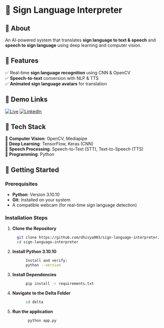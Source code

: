 # 👐 Sign Language Interpreter

## 📜 About  
An AI-powered system that translates **sign language to text & speech** and **speech to sign language** using deep learning and computer vision.  

## 🎯 Features  
✅ Real-time **sign language recognition** using CNN & OpenCV  
✅ **Speech-to-text** conversion with NLP & TTS  
✅ **Animated sign language avatars** for translation  

## 🔗 Demo Links
[![Live](https://img.shields.io/badge/Live-SignSync-brightgreen)](https://signsync.onrender.com)
[![LinkedIn](https://img.shields.io/badge/Video-Demo-blue?logo=linkedin)](https://www.linkedin.com/posts/dhivyas03_aiforgood-signlanguagerecognition-indiansignlanguage-activity-7330959874081611776-FsP1?utm_source=share&utm_medium=member_desktop&rcm=ACoAAEceklMB-0eCbkq7F-FC5K-wJQxA-e2lAus)


## 📂 Tech Stack  
🔹 **Computer Vision**: OpenCV, Mediapipe  
🔹 **Deep Learning**: TensorFlow, Keras (CNN)  
🔹 **Speech Processing**: Speech-to-Text (STT), Text-to-Speech (TTS)  
🔹 **Programming**: Python  

## 🚀 Getting Started  

### Prerequisites  
- **Python**: Version 3.10.10  
- **Git**: Installed on your system  
- A compatible webcam (for real-time sign language detection)  

### Installation Steps  
1. **Clone the Repository**
   ```bash
     git clone https://github.com/dhivya003/sign-language-interpreter.git
     cd sign-language-interpreter

2. **Install Python 3.10.10**
    ```bash
          Install and verify:
          python --version

 3. **Install Dependencies**
    ```bash
          pip install -r requirements.txt
    
 4. **Navigate to the Delta Folder**
    ```bash
          cd delta
    
 5. **Run the application**
    ```bash
           python app.py
    



